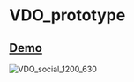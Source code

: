 # VDO_prototype
 
## [Demo](https://waychang.github.io/VDO_prototype/)

![VDO_social_1200_630](https://user-images.githubusercontent.com/534170/175348006-2cf8e9df-74e9-4e1b-aafb-79b740e38e8b.png)
